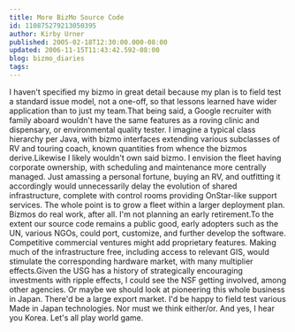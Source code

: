 ```yaml
---
title: More BizMo Source Code
id: 110875279213050395
author: Kirby Urner
published: 2005-02-18T12:30:00.000-08:00
updated: 2006-11-15T11:43:42.592-08:00
blog: bizmo_diaries
tags: 
---
```


I haven't specified my bizmo in great detail because my plan is to field test a standard issue model, not a one-off, so that lessons learned have wider application than to just my team.That being said, a Google recruiter with family aboard wouldn't have the same features as a roving clinic and dispensary, or environmental quality tester. I imagine a typical class hierarchy per Java, with bizmo interfaces extending various subclasses of RV and touring coach, known quantities from whence the bizmos derive.Likewise I likely wouldn't own said bizmo. I envision the fleet having corporate ownership, with scheduling and maintenance more centrally managed. Just amassing a personal fortune, buying an RV, and outfitting it accordingly would unnecessarily delay the evolution of shared infrastructure, complete with control rooms providing OnStar-like support services. The whole point is to grow a fleet within a larger deployment plan. Bizmos do real work, after all. I'm not planning an early retirement.To the extent our source code remains a public good, early adopters such as the UN, various NGOs, could port, customize, and further develop the software. Competitive commercial ventures might add proprietary features. Making much of the infrastructure free, including access to relevant GIS, would stimulate the corresponding hardware market, with many multiplier effects.Given the USG has a history of strategically encouraging investments with ripple effects, I could see the NSF getting involved, among other agencies. Or maybe we should look at pioneering this whole business in Japan. There'd be a large export market. I'd be happy to field test various Made in Japan technologies. Nor must we think either/or. And yes, I hear you Korea. Let's all play world game.